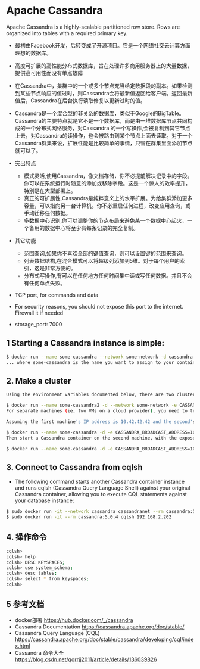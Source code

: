 
# Apache Cassandra

Apache Cassandra is a highly-scalable partitioned row store. Rows are organized into tables with a required primary key.

- 最初由Facebook开发，后转变成了开源项目。它是一个网络社交云计算方面理想的数据库。
- 高度可扩展的高性能分布式数据库，旨在处理许多商用服务器上的大量数据，提供高可用性而没有单点故障
- 在Cassandra中，集群中的一个或多个节点充当给定数据段的副本。如果检测到某些节点响应的值过时，则Cassandra会将最新值返回给客户端。返回最新值后，Cassandra在后台执行读取修复以更新过时的值。
- Cassandra是一个混合型的非关系的数据库，类似于Google的BigTable。Cassandra的主要特点就是它不是一个数据库，而是由一堆数据库节点共同构成的一个分布式网络服务，对Cassandra 的一个写操作,会被复制到其它节点上去，对Cassandra的读操作，也会被路由到某个节点上面去读取。对于一个Cassandra群集来说，扩展性能是比较简单的事情，只管在群集里面添加节点就可以了。

- 突出特点
  - 模式灵活,使用Cassandra，像文档存储，你不必提前解决记录中的字段。你可以在系统运行时随意的添加或移除字段。这是一个惊人的效率提升，特别是在大型部署上。
  - 真正的可扩展性,Cassandra是纯粹意义上的水平扩展。为给集群添加更多容量，可以指向另一台计算机。你不必重启任何进程，改变应用查询，或手动迁移任何数据。
  - 多数据中心识别,你可以调整你的节点布局来避免某一个数据中心起火，一个备用的数据中心将至少有每条记录的完全复制。

- 其它功能
  - 范围查询,如果你不喜欢全部的键值查询，则可以设置键的范围来查询。
  - 列表数据结构,在混合模式可以将超级列添加到5维。对于每个用户的索引，这是非常方便的。
  - 分布式写操作,有可以在任何地方任何时间集中读或写任何数据。并且不会有任何单点失败。

- TCP port, for commands and data
- For security reasons, you should not expose this port to the internet.  Firewall it if needed
- storage_port: 7000

## 1 Starting a Cassandra instance is simple:
```bash
$ docker run --name some-cassandra --network some-network -d cassandra:tag
... where some-cassandra is the name you want to assign to your container and tag is the tag specifying the Cassandra version you want. See the list above for relevant tags.
```

## 2. Make a cluster
```bash
Using the environment variables documented below, there are two cluster scenarios: instances on the same machine and instances on separate machines. For the same machine, start the instance as described above. To start other instances, just tell each new node where the first is.

$ docker run --name some-cassandra2 -d --network some-network -e CASSANDRA_SEEDS=some-cassandra cassandra:tag
For separate machines (ie, two VMs on a cloud provider), you need to tell Cassandra what IP address to advertise to the other nodes (since the address of the container is behind the docker bridge).

Assuming the first machine's IP address is 10.42.42.42 and the second's is 10.43.43.43, start the first with exposed gossip port:

$ docker run --name some-cassandra -d -e CASSANDRA_BROADCAST_ADDRESS=10.42.42.42 -p 7000:7000 cassandra:tag
Then start a Cassandra container on the second machine, with the exposed gossip port and seed pointing to the first machine:

$ docker run --name some-cassandra -d -e CASSANDRA_BROADCAST_ADDRESS=10.43.43.43 -p 7000:7000 -e CASSANDRA_SEEDS=10.42.42.42 cassandra:tag
```


## 3. Connect to Cassandra from cqlsh

- The following command starts another Cassandra container instance and runs cqlsh (Cassandra Query Language Shell) against your original Cassandra container, allowing you to execute CQL statements against your database instance:

```bash
$ sudo docker run -it --network cassandra_cassandranet --rm cassandra:5.0.4 cqlsh onecassandra
$ sudo docker run -it --rm cassandra:5.0.4 cqlsh 192.168.2.202
```

## 4. 操作命令

```bash
cqlsh>
cqlsh> help
cqlsh> DESC KEYSPACES;
cqlsh> use system_schema;
cqlsh> desc tables;
cqlsh> select * from keyspaces;
cqlsh>
```



## 5 参考文档

- docker部署 https://hub.docker.com/_/cassandra
- Cassandra Documentation https://cassandra.apache.org/doc/stable/
- Cassandra Query Language (CQL) https://cassandra.apache.org/doc/stable/cassandra/developing/cql/index.html
- Cassandra 命令大全 https://blog.csdn.net/qqrrjj2011/article/details/136039826
